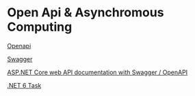 # Open Api & Asynchromous Computing

[Openapi](https://www.openapis.org/)

[Swagger](https://swagger.io/)

[ASP.NET Core web API documentation with Swagger / OpenAPI](https://docs.microsoft.com/en-us/aspnet/core/tutorials/web-api-help-pages-using-swagger?view=aspnetcore-6.0)

[.NET 6 Task](https://docs.microsoft.com/en-us/dotnet/api/system.threading.tasks.task-1?view=net-6.0)

